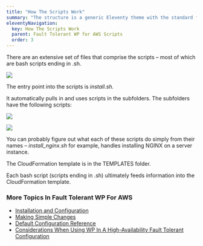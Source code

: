 ```yaml
---
title: "How The Scripts Work"
summary: "The structure is a generic Eleventy theme with the standard folder and file names."
eleventyNavigation:
  key: How The Scripts Work
  parent: Fault Tolerant WP for AWS Scripts
  order: 3
---
```

There are an extensive set of files that comprise the scripts – most of which are bash scripts ending in .sh.

[![](https://web.archive.org/web/20240304140014im_/https://wpclouddeploy.com/wp-content/uploads/2023/10/wpcd-wp-loadbalance-05.png)](https://web.archive.org/web/20240304140014/https://wpclouddeploy.com/wp-content/uploads/2023/10/wpcd-wp-loadbalance-05.png)

The entry point into the scripts is _install.sh._

It automatically pulls in and uses scripts in the subfolders. The subfolders have the following scripts:

[![](https://web.archive.org/web/20240304140014im_/https://wpclouddeploy.com/wp-content/uploads/2023/10/wpcd-wp-loadbalance-06.png)](https://web.archive.org/web/20240304140014/https://wpclouddeploy.com/wp-content/uploads/2023/10/wpcd-wp-loadbalance-06.png)

[![](https://web.archive.org/web/20240304140014im_/https://wpclouddeploy.com/wp-content/uploads/2023/10/wpcd-wp-loadbalance-07.png)](https://web.archive.org/web/20240304140014/https://wpclouddeploy.com/wp-content/uploads/2023/10/wpcd-wp-loadbalance-07.png)

You can probably figure out what each of these scripts do simply from their names – _install\_nginx.sh_ for example, handles installing NGINX on a server instance.

The CloudFormation template is in the TEMPLATES folder.

Each bash script (scripts ending in .sh) ultimately feeds information into the CloudFormation template.

### More Topics In Fault Tolerant WP For AWS

*   [Installation and Configuration](https://web.archive.org/web/20240304140014/https://wpclouddeploy.com/documentation/fault-tolerant-wp/installation-and-configuration/)
*   [Making Simple Changes](https://web.archive.org/web/20240304140014/https://wpclouddeploy.com/documentation/fault-tolerant-wp/making-simple-changes/)
*   [Default Configuration Reference](https://web.archive.org/web/20240304140014/https://wpclouddeploy.com/documentation/fault-tolerant-wp/default-configuration-reference/)
*   [Considerations When Using WP In A High-Availability Fault Tolerant Configuration](https://web.archive.org/web/20240304140014/https://wpclouddeploy.com/documentation/fault-tolerant-wp/considerations-when-using-wp-in-a-fault-tolerant-configuration/)
